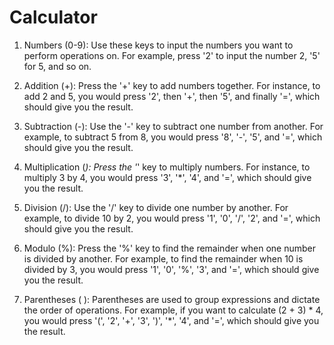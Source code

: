 <h1>Calculator</h1>

1. Numbers (0-9): Use these keys to input the numbers you want to perform operations on. For example, press '2' to input the number 2, '5' for 5, and so on.

2. Addition (+): Press the '+' key to add numbers together. For instance, to add 2 and 5, you would press '2', then '+', then '5', and finally '=', which should give you the result.

3. Subtraction (-): Use the '-' key to subtract one number from another. For example, to subtract 5 from 8, you would press '8', '-', '5', and '=', which should give you the result.

4. Multiplication (*): Press the '*' key to multiply numbers. For instance, to multiply 3 by 4, you would press '3', '*', '4', and '=', which should give you the result.

5. Division (/): Use the '/' key to divide one number by another. For example, to divide 10 by 2, you would press '1', '0', '/', '2', and '=', which should give you the result.

6. Modulo (%): Press the '%' key to find the remainder when one number is divided by another. For example, to find the remainder when 10 is divided by 3, you would press '1', '0', '%', '3', and '=', which should give you the result.

7. Parentheses ( ): Parentheses are used to group expressions and dictate the order of operations. For example, if you want to calculate (2 + 3) * 4, you would press '(', '2', '+', '3', ')', '*', '4', and '=', which should give you the result.
